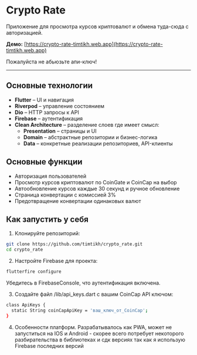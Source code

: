 # Crypto Rate

Приложение для просмотра курсов криптовалют и обмена туда-сюда с авторизацией.

**Демо:** [https://crypto-rate-timtikh.web.app](https://crypto-rate-timtikh.web.app)

Пожалуйста не абьюзьте апи-ключ!

---

## Основные технологии

- **Flutter** – UI и навигация
- **Riverpod** – управление состоянием
- **Dio** – HTTP запросы к API
- **Firebase** – аутентификация
- **Clean Architecture** – разделение слоев где имеет смысл:
    - **Presentation** – страницы и UI
    - **Domain** – абстрактные репозитории и бизнес-логика
    - **Data** – конкретные реализации репозиториев, API-клиенты

## Основные функции

- Авторизация пользователей
- Просмотр курсов криптовалют по CoinGate и CoinCap на выбор
- Автообновление курсов каждые 30 секунд и ручное обновление
- Страница конвертации с комиссией 3%
- Предотвращение конвертации одинаковых валют


## Как запустить у себя

1. Клонируйте репозиторий:

```bash
git clone https://github.com/timtikh/crypto_rate.git
cd crypto_rate
``` 
2. Настройте Firebase для проекта:
```bash
flutterfire configure
```
Убедитесь в FirebaseConsole, что аутентификация включена.

3. Создайте файл /lib/api_keys.dart с вашим CoinCap API ключом:

```bash
class ApiKeys {
  static String coinCapApiKey = 'ваш_ключ_от_CoinCap';
}
```
4. Особенности платформ. 
  Разрабатывалось как PWA, может не запуститься на IOS и Android - скорее всего потребует некоторого разбирательства в библиотеках и сдк версиях так как я использую Firebase последних версий



